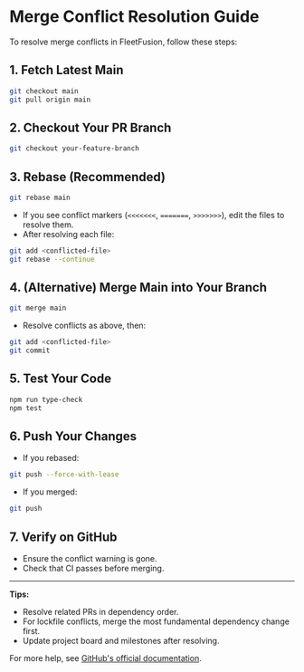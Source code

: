 <!-- @format -->

# Merge Conflict Resolution Guide

To resolve merge conflicts in FleetFusion, follow these steps:

## 1. Fetch Latest Main

```sh
git checkout main
git pull origin main
```

## 2. Checkout Your PR Branch

```sh
git checkout your-feature-branch
```

## 3. Rebase (Recommended)

```sh
git rebase main
```

-   If you see conflict markers (`<<<<<<<`, `=======`, `>>>>>>>`), edit the files to resolve them.
-   After resolving each file:

```sh
git add <conflicted-file>
git rebase --continue
```

## 4. (Alternative) Merge Main into Your Branch

```sh
git merge main
```

-   Resolve conflicts as above, then:

```sh
git add <conflicted-file>
git commit
```

## 5. Test Your Code

```sh
npm run type-check
npm test
```

## 6. Push Your Changes

-   If you rebased:

```sh
git push --force-with-lease
```

-   If you merged:

```sh
git push
```

## 7. Verify on GitHub

-   Ensure the conflict warning is gone.
-   Check that CI passes before merging.

---

**Tips:**

-   Resolve related PRs in dependency order.
-   For lockfile conflicts, merge the most fundamental dependency change first.
-   Update project board and milestones after resolving.

For more help, see [GitHub's official documentation](https://docs.github.com/en/pull-requests/collaborating-with-pull-requests/addressing-merge-conflicts/about-merge-conflicts).
